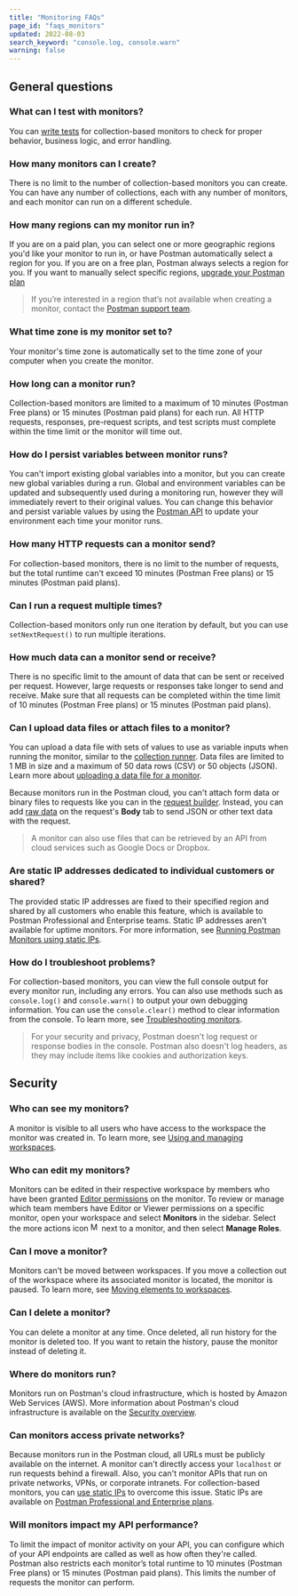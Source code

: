 ```yaml
---
title: "Monitoring FAQs"
page_id: "faqs_monitors"
updated: 2022-08-03
search_keyword: "console.log, console.warn"
warning: false
---
```


## General questions

### What can I test with monitors?

You can [write tests](/docs/writing-scripts/test-scripts/) for collection-based monitors to check for proper behavior, business logic, and error handling.

### How many monitors can I create?

There is no limit to the number of collection-based monitors you can create. You can have any number of collections, each with any number of monitors, and each monitor can run on a different schedule.

### How many regions can my monitor run in?

If you are on a paid plan, you can select one or more geographic regions you'd like your monitor to run in, or have Postman automatically select a region for you. If you are on a free plan, Postman always selects a region for you. If you want to manually select specific regions, [upgrade your Postman plan](https://www.postman.com/pricing)

> If you’re interested in a region that’s not available when creating a monitor, contact the [Postman support team](https://www.postman.com/support/).

### What time zone is my monitor set to?

Your monitor's time zone is automatically set to the time zone of your computer when you create the monitor.

### How long can a monitor run?

Collection-based monitors are limited to a maximum of 10 minutes (Postman Free plans) or 15 minutes (Postman paid plans) for each run. All HTTP requests, responses, pre-request scripts, and test scripts must complete within the time limit or the monitor will time out.

### How do I persist variables between monitor runs?

You can't import existing global variables into a monitor, but you can create new global variables during a run. Global and environment variables can be updated and subsequently used during a monitoring run, however they will immediately revert to their original values. You can change this behavior and persist variable values by using the [Postman API](https://docs.api.getpostman.com/#6517e0d6-3bc3-3da5-ab57-7a578a8504ce) to update your environment each time your monitor runs.

### How many HTTP requests can a monitor send?

For collection-based monitors, there is no limit to the number of requests, but the total runtime can't exceed 10 minutes (Postman Free plans) or 15 minutes (Postman paid plans).

### Can I run a request multiple times?

Collection-based monitors only run one iteration by default, but you can use `setNextRequest()` to run multiple iterations.

### How much data can a monitor send or receive?

There is no specific limit to the amount of data that can be sent or received per request. However, large requests or responses take longer to send and receive. Make sure that all requests can be completed within the time limit of 10 minutes (Postman Free plans) or 15 minutes (Postman paid plans).

### Can I upload data files or attach files to a monitor?

You can upload a data file with sets of values to use as variable inputs when running the monitor, similar to the [collection runner](/docs/collections/running-collections/working-with-data-files/). Data files are limited to 1 MB in size and a maximum of 50 data rows (CSV) or 50 objects (JSON). Learn more about [uploading a data file for a monitor](/docs/monitoring-your-api/setting-up-monitor/#uploading-a-data-file).

Because monitors run in the Postman cloud, you can't attach form data or binary files to requests like you can in the [request builder](https://learning.postman.com/docs/sending-requests/requests/#form-data). Instead, you can add [raw data](https://learning.postman.com/docs/sending-requests/requests/#raw-data) on the request's **Body** tab to send JSON or other text data with the request.

> A monitor can also use files that can be retrieved by an API from cloud services such as Google Docs or Dropbox.

### Are static IP addresses dedicated to individual customers or shared?

The provided static IP addresses are fixed to their specified region and shared by all customers who enable this feature, which is available to Postman Professional and Enterprise teams. Static IP addresses aren't available for uptime monitors. For more information, see [Running Postman Monitors using static IPs](/docs/monitoring-your-api/using-static-IPs-to-monitor/).

### How do I troubleshoot problems?

For collection-based monitors, you can view the full console output for every monitor run, including any errors. You can also use methods such as `console.log()` and `console.warn()` to output your own debugging information. You can use the `console.clear()` method to clear information from the console. To learn more, see [Troubleshooting monitors](/docs/monitoring-your-api/troubleshooting-monitors/).

> For your security and privacy, Postman doesn't log request or response bodies in the console. Postman also doesn't log headers, as they may include items like cookies and authorization keys.

## Security

### Who can see my monitors?

A monitor is visible to all users who have access to the workspace the monitor was created in. To learn more, see [Using and managing workspaces](/docs/collaborating-in-postman/using-workspaces/managing-workspaces/).

### Who can edit my monitors?

Monitors can be edited in their respective workspace by members who have been granted [Editor permissions](/docs/collaborating-in-postman/roles-and-permissions/) on the monitor. To review or manage which team members have Editor or Viewer permissions on a specific monitor, open your workspace and select **Monitors** in the sidebar. Select the more actions icon <img alt="More actions icon" src="https://assets.postman.com/postman-docs/icon-more-actions-v9.jpg#icon" width="16px"> next to a monitor, and then select **Manage Roles**.

### Can I move a monitor?

Monitors can't be moved between workspaces. If you move a collection out of the workspace where its associated monitor is located, the monitor is paused. To learn more, see [Moving elements to workspaces](/docs/collaborating-in-postman/using-workspaces/managing-workspaces/#moving-elements-to-workspaces).

### Can I delete a monitor?

You can delete a monitor at any time. Once deleted, all run history for the monitor is deleted too. If you want to retain the history, pause the monitor instead of deleting it.

### Where do monitors run?

Monitors run on Postman's cloud infrastructure, which is hosted by Amazon Web Services (AWS). More information about Postman's cloud infrastructure is available on the [Security overview](https://www.postman.com/trust/security/).

### Can monitors access private networks?

Because monitors run in the Postman cloud, all URLs must be publicly available on the internet. A monitor can't directly access your `localhost` or run requests behind a firewall. Also, you can't monitor APIs that run on private networks, VPNs, or corporate intranets. For collection-based monitors, you can [use static IPs](/docs/monitoring-your-api/using-static-IPs-to-monitor/) to overcome this issue. Static IPs are available on [Postman Professional and Enterprise plans](https://www.postman.com/pricing).

### Will monitors impact my API performance?

To limit the impact of monitor activity on your API, you can configure which of your API endpoints are called as well as how often they're called. Postman also restricts each monitor’s total runtime to 10 minutes (Postman Free plans) or 15 minutes (Postman paid plans). This limits the number of requests the monitor can perform.
